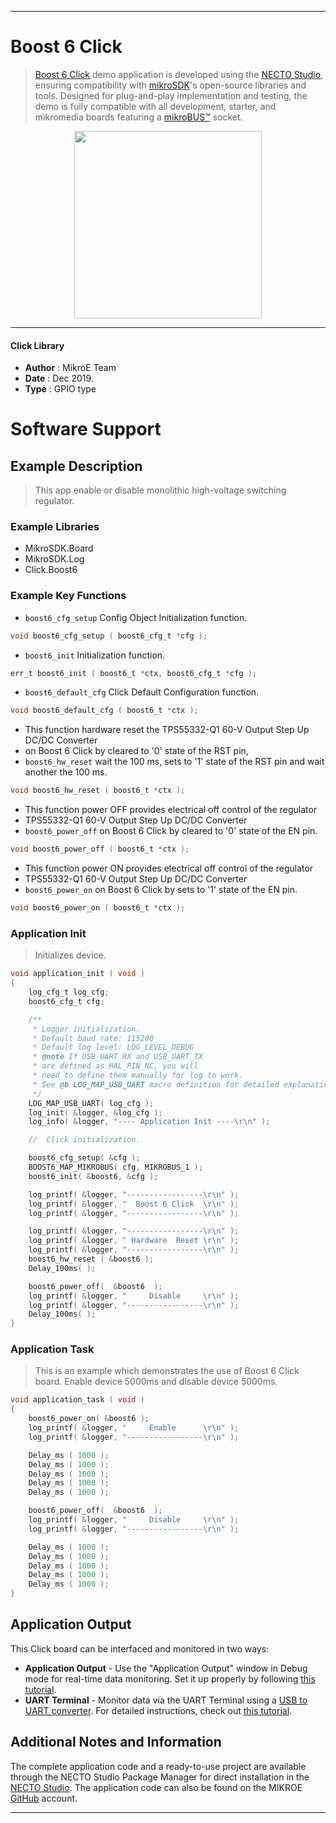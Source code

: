 
---
# Boost 6 Click

> [Boost 6 Click](https://www.mikroe.com/?pid_product=MIKROE-3813) demo application is developed using
the [NECTO Studio](https://www.mikroe.com/necto), ensuring compatibility with [mikroSDK](https://www.mikroe.com/mikrosdk)'s
open-source libraries and tools. Designed for plug-and-play implementation and testing, the demo is fully compatible with
all development, starter, and mikromedia boards featuring a [mikroBUS&trade;](https://www.mikroe.com/mikrobus) socket.

<p align="center">
  <img src="https://www.mikroe.com/?pid_product=MIKROE-3813&image=1" height=300px>
</p>

---

#### Click Library

- **Author**        : MikroE Team
- **Date**          : Dec 2019.
- **Type**          : GPIO type

# Software Support

## Example Description

> This app enable or disable monolithic high-voltage switching regulator.

### Example Libraries

- MikroSDK.Board
- MikroSDK.Log
- Click.Boost6

### Example Key Functions

- `boost6_cfg_setup` Config Object Initialization function. 
```c
void boost6_cfg_setup ( boost6_cfg_t *cfg );
``` 
 
- `boost6_init` Initialization function. 
```c
err_t boost6_init ( boost6_t *ctx, boost6_cfg_t *cfg );
```

- `boost6_default_cfg` Click Default Configuration function. 
```c
void boost6_default_cfg ( boost6_t *ctx );
```

- This function hardware reset the TPS55332-Q1 60-V Output Step Up DC/DC Converter
- on Boost 6 Click by cleared to '0' state of the RST pin,
- `boost6_hw_reset` wait the 100 ms, sets to '1' state of the RST pin and wait another the 100 ms. 
```c
void boost6_hw_reset ( boost6_t *ctx );
```
 
- This function power OFF provides electrical off control of the regulator
- TPS55332-Q1 60-V Output Step Up DC/DC Converter
- `boost6_power_off` on Boost 6 Click by cleared to '0' state of the EN pin. 
```c
void boost6_power_off ( boost6_t *ctx );
```

- This function power ON provides electrical off control of the regulator
- TPS55332-Q1 60-V Output Step Up DC/DC Converter
- `boost6_power_on` on Boost 6 Click by sets to '1' state of the EN pin. 
```c
void boost6_power_on ( boost6_t *ctx );
```

### Application Init

> Initializes device.

```c
void application_init ( void )
{
    log_cfg_t log_cfg;
    boost6_cfg_t cfg;

    /** 
     * Logger initialization.
     * Default baud rate: 115200
     * Default log level: LOG_LEVEL_DEBUG
     * @note If USB_UART_RX and USB_UART_TX 
     * are defined as HAL_PIN_NC, you will 
     * need to define them manually for log to work. 
     * See @b LOG_MAP_USB_UART macro definition for detailed explanation.
     */
    LOG_MAP_USB_UART( log_cfg );
    log_init( &logger, &log_cfg );
    log_info( &logger, "---- Application Init ----\r\n" );

    //  Click initialization.

    boost6_cfg_setup( &cfg );
    BOOST6_MAP_MIKROBUS( cfg, MIKROBUS_1 );
    boost6_init( &boost6, &cfg );

    log_printf( &logger, "-----------------\r\n" );
    log_printf( &logger, "  Boost 6 Click  \r\n" );
    log_printf( &logger, "-----------------\r\n" );

    log_printf( &logger, "-----------------\r\n" );
    log_printf( &logger, " Hardware  Reset \r\n" );
    log_printf( &logger, "-----------------\r\n" );
    boost6_hw_reset ( &boost6 );
    Delay_100ms( );

    boost6_power_off(  &boost6  );
    log_printf( &logger, "     Disable     \r\n" );
    log_printf( &logger, "-----------------\r\n" );
    Delay_100ms( );
}
```

### Application Task

> This is an example which demonstrates the use of Boost 6 Click board.
> Enable device 5000ms and disable device 5000ms.

```c
void application_task ( void )
{
    boost6_power_on( &boost6 );
    log_printf( &logger, "     Enable      \r\n" );
    log_printf( &logger, "-----------------\r\n" );

    Delay_ms ( 1000 );
    Delay_ms ( 1000 );
    Delay_ms ( 1000 );
    Delay_ms ( 1000 );
    Delay_ms ( 1000 );

    boost6_power_off(  &boost6  );
    log_printf( &logger, "     Disable     \r\n" );
    log_printf( &logger, "-----------------\r\n" );

    Delay_ms ( 1000 );
    Delay_ms ( 1000 );
    Delay_ms ( 1000 );
    Delay_ms ( 1000 );
    Delay_ms ( 1000 );
}
```

## Application Output

This Click board can be interfaced and monitored in two ways:
- **Application Output** - Use the "Application Output" window in Debug mode for real-time data monitoring.
Set it up properly by following [this tutorial](https://www.youtube.com/watch?v=ta5yyk1Woy4).
- **UART Terminal** - Monitor data via the UART Terminal using
a [USB to UART converter](https://www.mikroe.com/click/interface/usb?interface*=uart,uart). For detailed instructions,
check out [this tutorial](https://help.mikroe.com/necto/v2/Getting%20Started/Tools/UARTTerminalTool).

## Additional Notes and Information

The complete application code and a ready-to-use project are available through the NECTO Studio Package Manager for 
direct installation in the [NECTO Studio](https://www.mikroe.com/necto). The application code can also be found on
the MIKROE [GitHub](https://github.com/MikroElektronika/mikrosdk_click_v2) account.

---

